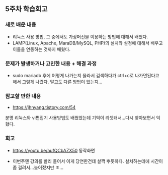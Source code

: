 ## 5주차 학습회고

### 새로 배운 내용

- 리눅스 사용 방법, 그 중에서도 가상머신을 이용하는 방법에 대해서 배웠다.
- LAMP(Linux, Apache, MaraDB/MySQL, PHP)의 설치와 설정에 대해서 배우고 이들을 연동하는 것까지 배웠다.


### 문제가 발생하거나 고민한 내용 + 해결 과정
- sudo mariadb 후에 어떻게 나가는지 몰라서 검색하다가 ctrl+c로 나가면된다고 해서 그렇게 나갔다. 말고도 다른 방법이 있는지...
 

### 참고할 만한 내용 
- https://jhnyang.tistory.com/54

분명 리눅스와 vi편집기 사용방법도 배웠었는데 기억이 리셋돼서...다시 찾아보면서 익혔다.



### 회고
- https://youtu.be/aufQCbAZX50 동작화면

- 이번주엔 강의를 빨리 들어서 이게 당연한건데 살짝 뿌듯하다. 설치하는데에 시간이 좀 걸려서...늦어졌지만 ㅎ...
